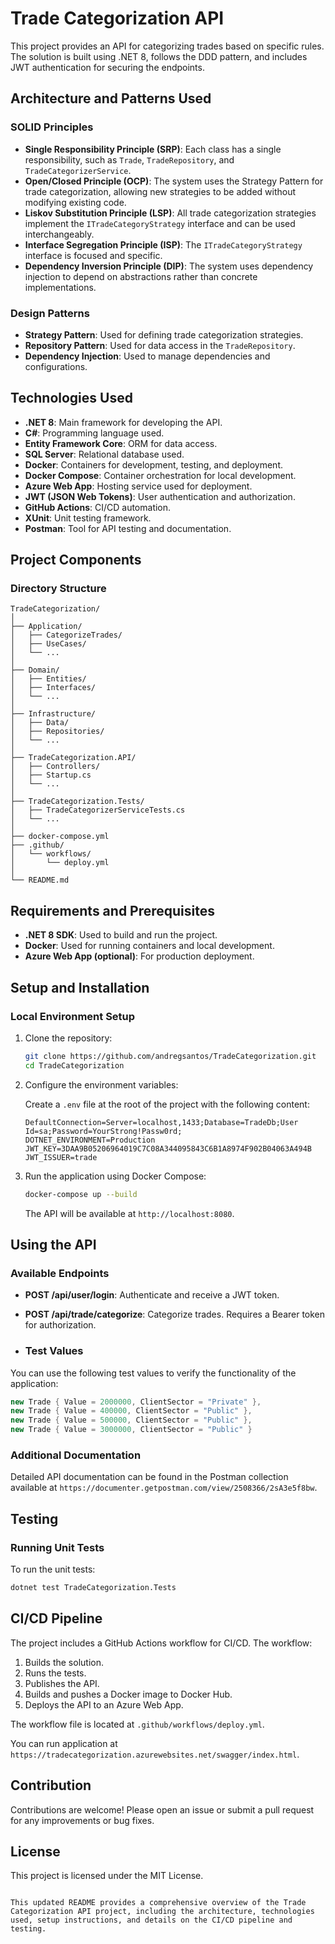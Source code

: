 # Trade Categorization API

This project provides an API for categorizing trades based on specific rules. The solution is built using .NET 8, follows the DDD pattern, and includes JWT authentication for securing the endpoints.

## Architecture and Patterns Used

### SOLID Principles

- **Single Responsibility Principle (SRP)**: Each class has a single responsibility, such as `Trade`, `TradeRepository`, and `TradeCategorizerService`.
- **Open/Closed Principle (OCP)**: The system uses the Strategy Pattern for trade categorization, allowing new strategies to be added without modifying existing code.
- **Liskov Substitution Principle (LSP)**: All trade categorization strategies implement the `ITradeCategoryStrategy` interface and can be used interchangeably.
- **Interface Segregation Principle (ISP)**: The `ITradeCategoryStrategy` interface is focused and specific.
- **Dependency Inversion Principle (DIP)**: The system uses dependency injection to depend on abstractions rather than concrete implementations.

### Design Patterns

- **Strategy Pattern**: Used for defining trade categorization strategies.
- **Repository Pattern**: Used for data access in the `TradeRepository`.
- **Dependency Injection**: Used to manage dependencies and configurations.

## Technologies Used

- **.NET 8**: Main framework for developing the API.
- **C#**: Programming language used.
- **Entity Framework Core**: ORM for data access.
- **SQL Server**: Relational database used.
- **Docker**: Containers for development, testing, and deployment.
- **Docker Compose**: Container orchestration for local development.
- **Azure Web App**: Hosting service used for deployment.
- **JWT (JSON Web Tokens)**: User authentication and authorization.
- **GitHub Actions**: CI/CD automation.
- **XUnit**: Unit testing framework.
- **Postman**: Tool for API testing and documentation.

## Project Components

### Directory Structure

```
TradeCategorization/
│
├── Application/
│   ├── CategorizeTrades/
│   ├── UseCases/
│   └── ...
│
├── Domain/
│   ├── Entities/
│   ├── Interfaces/
│   └── ...
│
├── Infrastructure/
│   ├── Data/
│   ├── Repositories/
│   └── ...
│
├── TradeCategorization.API/
│   ├── Controllers/
│   ├── Startup.cs
│   └── ...
│
├── TradeCategorization.Tests/
│   ├── TradeCategorizerServiceTests.cs
│   └── ...
│
├── docker-compose.yml
├── .github/
│   └── workflows/
│       └── deploy.yml
│
└── README.md
```

## Requirements and Prerequisites

- **.NET 8 SDK**: Used to build and run the project.
- **Docker**: Used for running containers and local development.
- **Azure Web App (optional)**: For production deployment.

## Setup and Installation

### Local Environment Setup

1. Clone the repository:

    ```bash
    git clone https://github.com/andregsantos/TradeCategorization.git
    cd TradeCategorization
    ```

2. Configure the environment variables:

    Create a `.env` file at the root of the project with the following content:

    ```env
    DefaultConnection=Server=localhost,1433;Database=TradeDb;User Id=sa;Password=YourStrong!Passw0rd;
    DOTNET_ENVIRONMENT=Production
    JWT_KEY=3DAA9B05206964019C7C08A344095843C6B1A8974F902B04063A494B
    JWT_ISSUER=trade
    ```

3. Run the application using Docker Compose:

    ```bash
    docker-compose up --build
    ```

    The API will be available at `http://localhost:8080`.

## Using the API

### Available Endpoints

- **POST /api/user/login**: Authenticate and receive a JWT token.
- **POST /api/trade/categorize**: Categorize trades. Requires a Bearer token for authorization.

- ### Test Values

You can use the following test values to verify the functionality of the application:

```csharp
new Trade { Value = 2000000, ClientSector = "Private" },
new Trade { Value = 400000, ClientSector = "Public" },
new Trade { Value = 500000, ClientSector = "Public" },
new Trade { Value = 3000000, ClientSector = "Public" }
```

### Additional Documentation

Detailed API documentation can be found in the Postman collection available at `https://documenter.getpostman.com/view/2508366/2sA3e5f8bw`.

## Testing

### Running Unit Tests

To run the unit tests:

```bash
dotnet test TradeCategorization.Tests
```

## CI/CD Pipeline

The project includes a GitHub Actions workflow for CI/CD. The workflow:

1. Builds the solution.
2. Runs the tests.
3. Publishes the API.
4. Builds and pushes a Docker image to Docker Hub.
5. Deploys the API to an Azure Web App.

The workflow file is located at `.github/workflows/deploy.yml`.

You can run application at `https://tradecategorization.azurewebsites.net/swagger/index.html`.

## Contribution

Contributions are welcome! Please open an issue or submit a pull request for any improvements or bug fixes.

## License

This project is licensed under the MIT License.
```

This updated README provides a comprehensive overview of the Trade Categorization API project, including the architecture, technologies used, setup instructions, and details on the CI/CD pipeline and testing.
